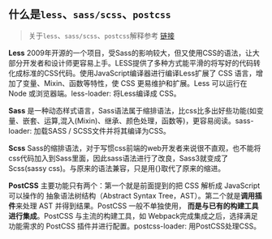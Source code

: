 ## 什么是`less`、`sass/scss`、`postcss`

> 关于`less`、`sass/scss`、`postcss`解释参考 [链接](https://segmentfault.com/a/1190000021138000?u_atoken=fe35c5ac-1859-4cbe-82de-ef0feb3a8673&u_asig=LZzhdTVOqM&u_aref=mPzK4cBgG5I2Xqqq%2FlRynWG7mxc%3D)

**Less** 2009年开源的一个项目，受Sass的影响较大，但又使用CSS的语法，让大部分开发者和设计师更容易上手。LESS提供了多种方式能平滑的将写好的代码转化成标准的CSS代码。使用JavaScript编译器进行编译Less扩展了 CSS 语言，增加了变量、Mixin、函数等特性，使 CSS 更易维护和扩展。Less 可以运行在 Node 或浏览器端。less-loader:  将Less编译成 CSS。

**Sass** 是一种动态样式语言，Sass语法属于缩排语法，比css比多出好些功能(如变量、嵌套、运算,混入(Mixin)、继承、颜色处理，函数等)，更容易阅读。sass-loader:  加载SASS / SCSS文件并将其编译为CSS。

**Scss** Sass的缩排语法，对于写惯css前端的web开发者来说很不直观，也不能将css代码加入到Sass里面，因此sass语法进行了改良，Sass3就变成了Scss(sassy css)。与原来的语法兼容，只是用{}取代了原来的缩进。

**PostCSS** 主要功能只有两个：第一个就是前面提到的把 CSS 解析成 JavaScript 可以操作的 抽象语法树结构（Abstract Syntax Tree，AST）。第二个就是**调用插件**来处理 AST 并得到结果。PostCSS 一般不单独使用， **而是与已有的构建工具进行集成**。PostCSS 与主流的构建工具，如 Webpack完成集成之后，选择满足功能需求的 PostCSS 插件并进行配置。postcss-loader:  用PostCSS处理CSS。